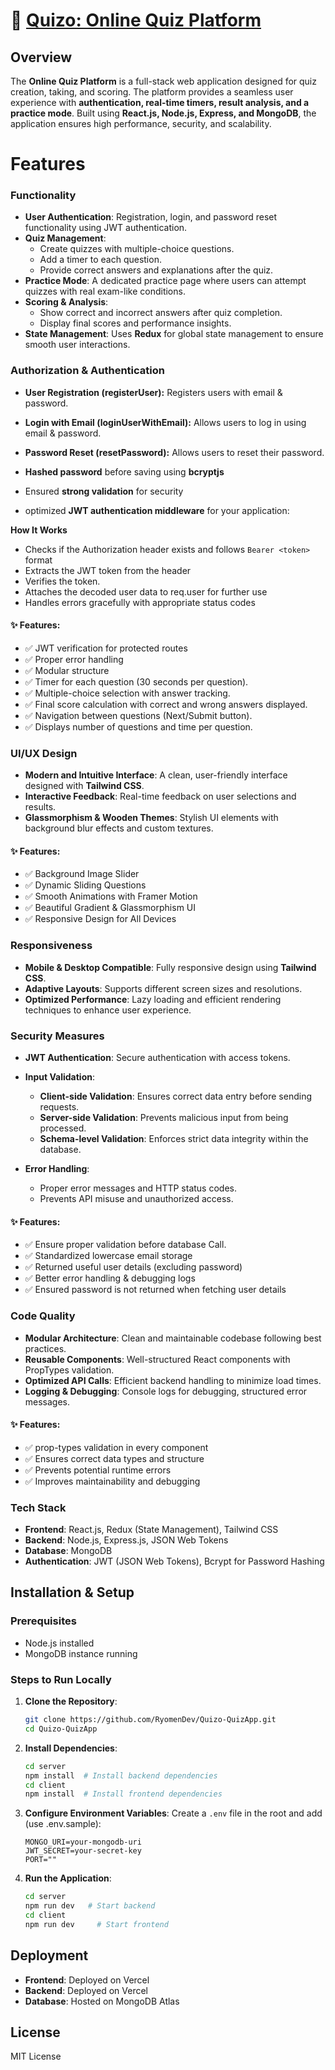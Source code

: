 # 🚀 <u>Quizo: Online Quiz Platform</u>

## Overview

The **Online Quiz Platform** is a full-stack web application designed for quiz creation, taking, and scoring. The platform provides a seamless user experience with **authentication, real-time timers, result analysis, and a practice mode**. Built using **React.js, Node.js, Express, and MongoDB**, the application ensures high performance, security, and scalability.

# Features

### **Functionality**

- **User Authentication**: Registration, login, and password reset functionality using JWT authentication.
- **Quiz Management**:
  - Create quizzes with multiple-choice questions.
  - Add a timer to each question.
  - Provide correct answers and explanations after the quiz.
- **Practice Mode**: A dedicated practice page where users can attempt quizzes with real exam-like conditions.
- **Scoring & Analysis**:
  - Show correct and incorrect answers after quiz completion.
  - Display final scores and performance insights.
- **State Management**: Uses **Redux** for global state management to ensure smooth user interactions.

### Authorization & Authentication

- **User Registration (registerUser):** Registers users with email & password.
- **Login with Email (loginUserWithEmail):** Allows users to log in using email & password.
- **Password Reset (resetPassword):** Allows users to reset their password.
- **Hashed password** before saving using **bcryptjs**
- Ensured **strong validation** for security

- optimized **JWT authentication middleware** for your application:

**How It Works**

- Checks if the Authorization header exists and follows `Bearer <token>` format
- Extracts the JWT token from the header
- Verifies the token.
- Attaches the decoded user data to req.user for further use
- Handles errors gracefully with appropriate status codes

#### ✨ Features:

- ✅ JWT verification for protected routes
- ✅ Proper error handling
- ✅ Modular structure
- ✅ Timer for each question (30 seconds per question).
- ✅ Multiple-choice selection with answer tracking.
- ✅ Final score calculation with correct and wrong answers displayed.
- ✅ Navigation between questions (Next/Submit button).
- ✅ Displays number of questions and time per question.

### **UI/UX Design**

- **Modern and Intuitive Interface**: A clean, user-friendly interface designed with **Tailwind CSS**.
- **Interactive Feedback**: Real-time feedback on user selections and results.
- **Glassmorphism & Wooden Themes**: Stylish UI elements with background blur effects and custom textures.

#### ✨ Features:

- ✅ Background Image Slider
- ✅ Dynamic Sliding Questions
- ✅ Smooth Animations with Framer Motion
- ✅ Beautiful Gradient & Glassmorphism UI
- ✅ Responsive Design for All Devices

### **Responsiveness**

- **Mobile & Desktop Compatible**: Fully responsive design using **Tailwind CSS**.
- **Adaptive Layouts**: Supports different screen sizes and resolutions.
- **Optimized Performance**: Lazy loading and efficient rendering techniques to enhance user experience.

### **Security Measures**

- **JWT Authentication**: Secure authentication with access tokens.
- **Input Validation**:

  - **Client-side Validation**: Ensures correct data entry before sending requests.
  - **Server-side Validation**: Prevents malicious input from being processed.
  - **Schema-level Validation**: Enforces strict data integrity within the database.

- **Error Handling**:
  - Proper error messages and HTTP status codes.
  - Prevents API misuse and unauthorized access.
  <!-- - **Rate Limiting & Encryption**:
  - Rate limiting to protect against brute-force attacks.
  - Encrypted passwords stored securely in the database. -->

#### ✨ Features:

- ✅ Ensure proper validation before database Call.
- ✅ Standardized lowercase email storage
- ✅ Returned useful user details (excluding password)
- ✅ Better error handling & debugging logs
- ✅ Ensured password is not returned when fetching user details

### **Code Quality**

- **Modular Architecture**: Clean and maintainable codebase following best practices.
- **Reusable Components**: Well-structured React components with PropTypes validation.
- **Optimized API Calls**: Efficient backend handling to minimize load times.
- **Logging & Debugging**: Console logs for debugging, structured error messages.

#### ✨ Features:

- ✅ prop-types validation in every component
- ✅ Ensures correct data types and structure
- ✅ Prevents potential runtime errors
- ✅ Improves maintainability and debugging

### **Tech Stack**

- **Frontend**: React.js, Redux (State Management), Tailwind CSS
- **Backend**: Node.js, Express.js, JSON Web Tokens
- **Database**: MongoDB
- **Authentication**: JWT (JSON Web Tokens), Bcrypt for Password Hashing

## Installation & Setup

### **Prerequisites**

- Node.js installed
- MongoDB instance running

### **Steps to Run Locally**

1. **Clone the Repository**:
   ```bash
   git clone https://github.com/RyomenDev/Quizo-QuizApp.git
   cd Quizo-QuizApp
   ```
2. **Install Dependencies**:
   ```bash
   cd server
   npm install  # Install backend dependencies
   cd client
   npm install  # Install frontend dependencies
   ```
3. **Configure Environment Variables**:
   Create a `.env` file in the root and add (use .env.sample):
   ```env
   MONGO_URI=your-mongodb-uri
   JWT_SECRET=your-secret-key
   PORT=""
   ```
4. **Run the Application**:
   ```bash
   cd server
   npm run dev   # Start backend
   cd client
   npm run dev     # Start frontend
   ```

## Deployment

- **Frontend**: Deployed on Vercel
- **Backend**: Deployed on Vercel
- **Database**: Hosted on MongoDB Atlas

## License

MIT License
